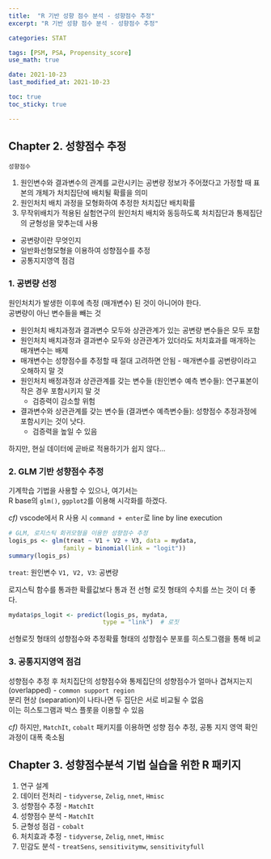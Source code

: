```yaml
---
title:  "R 기반 성향 점수 분석 - 성향점수 추정"
excerpt: "R 기반 성향 점수 분석 - 성향점수 추정"

categories: STAT

tags: [PSM, PSA, Propensity_score]
use_math: true

date: 2021-10-23
last_modified_at: 2021-10-23

toc: true
toc_sticky: true

---
```


## Chapter 2. 성향점수 추정

`성향점수`  

1) 원인변수와 결과변수의 관계를 교란시키는 공변량 정보가 주어졌다고 가정할 때 표본의 개체가 처치집단에 배치될 확률을 의미  
2) 원인처치 배치 과정을 모형화하여 추정한 처치집단 배치확률  
3) 무작위배치가 적용된 실험연구의 원인처치 배치와 동등하도록 처치집단과 통제집단의 균형성을 맞추는데 사용

- 공변량이란 무엇인지  
- 일반화선형모형을 이용하여 성향점수를 추정  
- 공통지지영역 점검

### 1. 공변량 선정

원인처치가 발생한 이후에 측정 (매개변수) 된 것이 아니어야 한다.  
공변량이 아닌 변수들을 빼는 것

- 원인처치 배치과정과 결과변수 모두와 상관관계가 있는 공변량 변수들은 모두 포함
- 원인처치 배치과정과 결과변수 모두와 상관관계가 있더라도 처치효과를 매개하는 매개변수는 배제
- 매개변수는 성향점수를 추정할 때 절대 고려하면 안됨 - 매개변수를 공변량이라고 오해하지 말 것
- 원인처치 배정과정과 상관관계를 갖는 변수들 (원인변수 예측 변수들): 연구표본이 작은 경우 포함시키지 말 것
  - 검증력이 감소할 위험
- 결과변수와 상관관계를 갖는 변수들 (결과변수 예측변수들): 성향점수 추정과정에 포함시키는 것이 낫다.
  - 검증력을 높일 수 있음

하지만, 현실 데이터에 곧바로 적용하기가 쉽지 않다...  

### 2. GLM 기반 성향점수 추정

기계학습 기법을 사용할 수 있으나, 여기서는  
R base의 `glm()`, `ggplot2`를 이용해 시각화를 하겠다.  

*cf)* vscode에서 R 사용 시 `command + enter`로 line by line execution  

```R
# GLM, 로지스틱 회귀모형을 이용한 성향점수 추정
logis_ps <- glm(treat ~ V1 + V2 + V3, data = mydata,
               family = binomial(link = "logit"))
summary(logis_ps)
```

`treat`: 원인변수
`V1, V2, V3`: 공변량  

로지스틱 함수를 통과한 확률값보다 통과 전 선형 로짓 형태의 수치를 쓰는 것이 더 좋다.  

```R
mydata$ps_logit <- predict(logis_ps, mydata,
                          type = "link")  # 로짓
```

선형로짓 형태의 성향점수와 추정확률 형태의 성향점수 분포를 히스토그램을 통해 비교  

### 3. 공통지지영역 점검

성향점수 추정 후 처치집단의 성향점수와 통제집단의 성향점수가 얼마나 겹쳐지는지 (overlapped) - `common support region`  
분리 현상 (separation)이 나타나면 두 집단은 서로 비교될 수 없음  
이는 히스토그램과 박스 플롯을 이용할 수 있음

*cf)* 하지만, `MatchIt`, `cobalt` 패키지를 이용하면 성향 점수 추정, 공통 지지 영역 확인 과정이 대폭 축소됨  

## Chapter 3. 성향점수분석 기법 실습을 위한 R 패키지

1. 연구 설계
2. 데이터 전처리 - `tidyverse`, `Zelig`, `nnet`, `Hmisc`
3. 성향점수 추정 - `MatchIt`
4. 성향점수 분석 - `MatchIt`
5. 균형성 점검 - `cobalt`
6. 처치효과 추정 - `tidyverse`, `Zelig`, `nnet`, `Hmisc`
7. 민감도 분석 - `treatSens`, `sensitivitymw`, `sensitivityfull`

